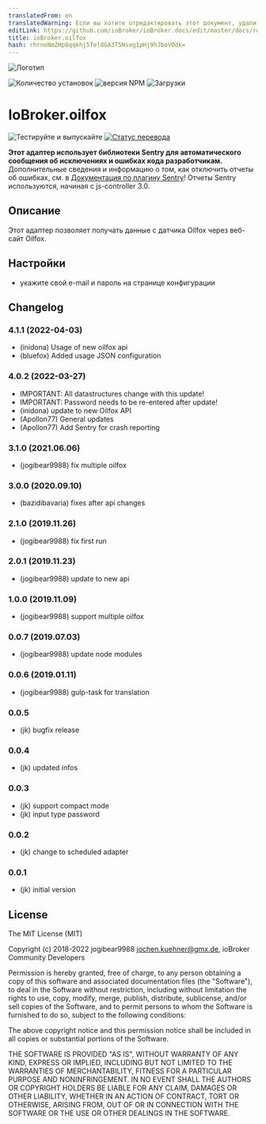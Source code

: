 ```yaml
---
translatedFrom: en
translatedWarning: Если вы хотите отредактировать этот документ, удалите поле «translationFrom», в противном случае этот документ будет снова автоматически переведен
editLink: https://github.com/ioBroker/ioBroker.docs/edit/master/docs/ru/adapterref/iobroker.oilfox/README.md
title: ioBroker.oilfox
hash: rhrnoNmZHp8qqkhj5Tel8GA3T5Nseg1pHj9hJboVOdk=
---
```

![Логотип](../../../en/adapterref/iobroker.oilfox/img/oilfox.png)

![Количество установок](http://iobroker.live/badges/oilfox-stable.svg)
![версия NPM](http://img.shields.io/npm/v/iobroker.oilfox.svg)
![Загрузки](https://img.shields.io/npm/dm/iobroker.oilfox.svg)

# IoBroker.oilfox
![Тестируйте и выпускайте](https://github.com/iobroker-community-adapters/ioBroker.oilfox/workflows/Test%20and%20Release/badge.svg) [![Статус перевода](https://weblate.iobroker.net/widgets/adapters/-/oilfox/svg-badge.svg)](https://weblate.iobroker.net/engage/adapters/?utm_source=widget)

**Этот адаптер использует библиотеки Sentry для автоматического сообщения об исключениях и ошибках кода разработчикам.** Дополнительные сведения и информацию о том, как отключить отчеты об ошибках, см. в [Документация по плагину Sentry](https://github.com/ioBroker/plugin-sentry#plugin-sentry)! Отчеты Sentry используются, начиная с js-controller 3.0.

## Описание
Этот адаптер позволяет получать данные с датчика Oilfox через веб-сайт Oilfox.

## Настройки
* укажите свой e-mail и пароль на странице конфигурации

<!-- Заполнитель для следующей версии (в начале строки):

### **ВЫПОЛНЯЕТСЯ** -->

## Changelog
### 4.1.1 (2022-04-03)
* (inidona) Usage of new oilfox api
* (bluefox) Added usage JSON configuration

### 4.0.2 (2022-03-27)
* IMPORTANT: All datastructures change with this update!
* IMPORTANT: Password needs to be re-entered after update!
* (inidona) update to new Oilfox API
* (Apollon77) General updates
* (Apollon77) Add Sentry for crash reporting

### 3.1.0 (2021.06.06)
* (jogibear9988) fix multiple oilfox

### 3.0.0 (2020.09.10)
* (bazidibavaria) fixes after api changes

### 2.1.0 (2019.11.26)
* (jogibear9988) fix first run

### 2.0.1 (2019.11.23)
* (jogibear9988) update to new api

### 1.0.0 (2019.11.09)
* (jogibear9988) support multiple oilfox

### 0.0.7 (2019.07.03)
* (jogibear9988) update node modules

### 0.0.6 (2019.01.11)
* (jogibear9988) gulp-task for translation

### 0.0.5
* (jk) bugfix release

### 0.0.4
* (jk) updated infos

### 0.0.3
* (jk) support compact mode
* (jk) input type password

### 0.0.2
* (jk) change to scheduled adapter

### 0.0.1
* (jk) initial version

## License
The MIT License (MIT)

Copyright (c) 2018-2022 jogibear9988 <jochen.kuehner@gmx.de>, ioBroker Community Developers

Permission is hereby granted, free of charge, to any person obtaining a copy
of this software and associated documentation files (the "Software"), to deal
in the Software without restriction, including without limitation the rights
to use, copy, modify, merge, publish, distribute, sublicense, and/or sell
copies of the Software, and to permit persons to whom the Software is
furnished to do so, subject to the following conditions:

The above copyright notice and this permission notice shall be included in
all copies or substantial portions of the Software.

THE SOFTWARE IS PROVIDED "AS IS", WITHOUT WARRANTY OF ANY KIND, EXPRESS OR
IMPLIED, INCLUDING BUT NOT LIMITED TO THE WARRANTIES OF MERCHANTABILITY,
FITNESS FOR A PARTICULAR PURPOSE AND NONINFRINGEMENT. IN NO EVENT SHALL THE
AUTHORS OR COPYRIGHT HOLDERS BE LIABLE FOR ANY CLAIM, DAMAGES OR OTHER
LIABILITY, WHETHER IN AN ACTION OF CONTRACT, TORT OR OTHERWISE, ARISING FROM,
OUT OF OR IN CONNECTION WITH THE SOFTWARE OR THE USE OR OTHER DEALINGS IN
THE SOFTWARE.